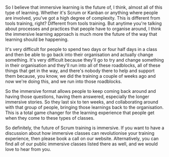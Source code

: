 So I believe that immersive learning is the future of, I think, almost all of this type of learning. Whether it's Scrum or Kanban or anything where people are involved, you've got a high degree of complexity. This is different from tools training, right? Different from tools training. But anytime you're talking about processes and practices that people have to organise around, I think the immersive learning approach is much more the future of the way that learning should be happening.

It's very difficult for people to spend two days or four half days in a class and then be able to go back into their organisation and actually change something. It's very difficult because they'll go to try and change something in their organisation and they'll run into all of these roadblocks, all of these things that get in the way, and there's nobody there to help and support them because, you know, we did the training a couple of weeks ago and now we're doing this, and we run into those roadblocks.

So the immersive format allows people to keep coming back around and having those questions, having them answered, especially the longer immersive stories. So they last six to ten weeks, and collaborating around with that group of people, bringing those learnings back to the organisation. This is a total game changer for the learning experience that people get when they come to these types of classes.

So definitely, the future of Scrum training is immersive. If you want to have a discussion about how immersive classes can revolutionise your training experience, then please book a call on our website. Alternatively, you can find all of our public immersive classes listed there as well, and we would love to hear from you.